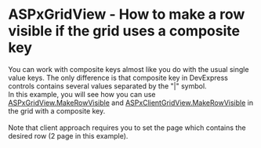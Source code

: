 # ASPxGridView - How to make a row visible if the grid uses a composite key


<p>You can work with composite keys almost like you do with the usual single value keys. The only difference is that composite key in DevExpress controls contains several values separated by the "|" symbol.<br />In this example, you will see how you can use <a href="https://documentation.devexpress.com/#AspNet/DevExpressWebASPxGridView_MakeRowVisibletopic">ASPxGridView.MakeRowVisible</a> and <a href="https://documentation.devexpress.com/#AspNet/DevExpressWebScriptsASPxClientGridView_MakeRowVisibletopic">ASPxClientGridView.MakeRowVisible</a> in the grid with a composite key.<br /><br />Note that client approach requires you to set the page which contains the desired row (2 page in this example).</p>

<br/>


